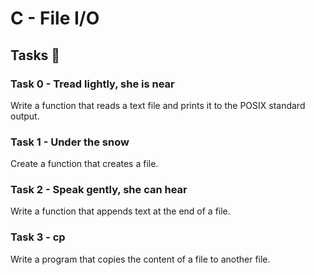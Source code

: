 # C - File I/O

## Tasks 📝
### Task 0 - Tread lightly, she is near
Write a function that reads a text file and prints it to the POSIX standard
output.
### Task 1 - Under the snow
Create a function that creates a file.
### Task 2 - Speak gently, she can hear
Write a function that appends text at the end of a file.
### Task 3 - cp 
Write a program that copies the content of a file to another file.
